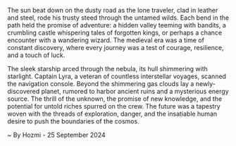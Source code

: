 
The sun beat down on the dusty road as the lone traveler, clad in leather and steel, rode his trusty steed through the untamed wilds. Each bend in the path held the promise of adventure: a hidden valley teeming with bandits, a crumbling castle whispering tales of forgotten kings, or perhaps a chance encounter with a wandering wizard. The medieval era was a time of constant discovery, where every journey was a test of courage, resilience, and a touch of luck.

The sleek starship arced through the nebula, its hull shimmering with starlight. Captain Lyra, a veteran of countless interstellar voyages, scanned the navigation console. Beyond the shimmering gas clouds lay a newly-discovered planet, rumored to harbor ancient ruins and a mysterious energy source. The thrill of the unknown, the promise of new knowledge, and the potential for untold riches spurred on the crew. The future was a tapestry woven with the threads of exploration, danger, and the insatiable human desire to push the boundaries of the cosmos. 

~ By Hozmi - 25 September 2024
